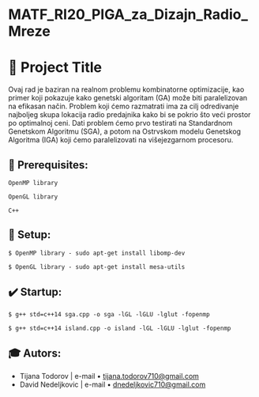 # MATF_RI20_PIGA_za_Dizajn_Radio_Mreze

# :tophat: Project Title

Ovaj rad je baziran na realnom problemu kombinatorne optimizacije, kao primer koji pokazuje kako genetski algoritam (GA) može biti paralelizovan na efikasan način. Problem koji ćemo razmatrati ima za cilj odredivanje najboljeg skupa lokacija radio predajnika kako bi se pokrio što veći prostor po optimalnoj ceni. Dati problem ćemo prvo testirati na Standardnom Genetskom Algoritmu (SGA), a potom na Ostrvskom modelu Genetskog Algoritma (IGA) koji ćemo paralelizovati na višejezgarnom procesoru.

## :floppy_disk: Prerequisites:
```
OpenMP library
```
```
OpenGL library
```
```
C++
```

## :wrench: Setup: 

`$ OpenMP library - sudo apt-get install libomp-dev`

`$ OpenGL library - sudo apt-get install mesa-utils`


## :heavy_check_mark: Startup:
`$ g++ std=c++14 sga.cpp -o sga -lGL -lGLU -lglut -fopenmp`

`$ g++ std=c++14 island.cpp -o island -lGL -lGLU -lglut -fopenmp`


## :mortar_board: Autors:
* Tijana Todorov       | e-mail &bull; tijana.todorov710@gmail.com
* David Nedeljkovic    | e-mail &bull; dnedeljkovic710@gmail.com
